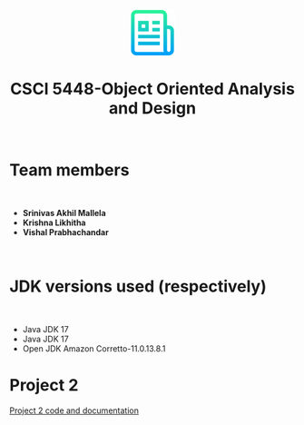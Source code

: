 <div align="center">
  <p>
    <img src="Resources/logo.png" alt="Logo" width="80" height="80">
  </p>

  <h1 align="center">CSCI 5448-Object Oriented Analysis and Design</h1>
<br>

</div>


# Team members
<br>

- **Srinivas Akhil Mallela**
- **Krishna Likhitha**
- **Vishal Prabhachandar**

<br>

# JDK versions used (respectively)
<br>

- Java JDK 17
- Java JDK 17
- Open JDK Amazon Corretto-11.0.13.8.1

# Project 2

<a href="https://github.com/vishalprabha/CSCI5448-OOAD/tree/main/Projects/Project2/Project2-part2"> Project 2 code and documentation </a>
